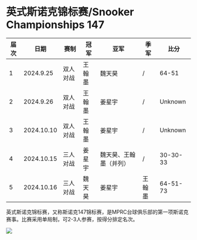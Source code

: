 # 英式斯诺克锦标赛/Snooker Championships 147

| 届次 | 日期       | 赛制     | 冠军   | 亚军                   | 季军   | 比分     |
| ---- | ---------- | -------- | ------ | ---------------------- | ------ | -------- |
| 1    | 2024.9.25  | 双人对战 | 王翰墨 | 魏天昊                 | /      | 64-51    |
| 2    | 2024.9.26  | 双人对战 | 王翰墨 | 姜星宇                 | /      | Unknown  |
| 3    | 2024.10.10 | 双人对战 | 王翰墨 | 姜星宇                 | /      | Unknown  |
| 4    | 2024.10.15 | 三人对战 | 姜星宇 | 魏天昊、王翰墨（并列） | /      | 30-30-33 |
| 5    | 2024.10.16 | 三人对战 | 魏天昊 | 姜星宇                 | 王翰墨 | 64-51-73 |

英式斯诺克锦标赛，又称斯诺克147锦标赛，是MPRC台球俱乐部的第一项斯诺克赛事。比赛采用单局制，可2-3人参赛，按得分排定名次。

![]("./img/147.jpg")
